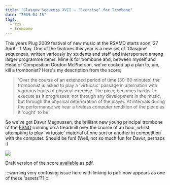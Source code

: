 ```yaml
---
title: "Glasgow Sequenza XVII – ‘Exercise’ for Trombone"
date: "2009-04-15"
tags: 
  - rcs
  - trombone
---
```


This years Plug 2009 festival of new music at the RSAMD starts soon, 27 April - 1 May. One of the features this year is a new set of 'Glasgow' sequenzas, written variously by students and staff and interspersed among larger programme items. Mine is for trombone and, between myself and Head of Composition Gordon McPherson, we've cooked up a plan to, um, kill a trombonist? Here's my description from the score;

> 'Over the course of an extended period of time (30-60 minutes) the trombonist is asked to play a 'virtuosic' passage in alternation with vigorous bouts of physical exercise. The piece becomes harder to execute as it progresses; not through any development in the music, but through the physical deterioration of the player. At intervals during the performance we hear a tireless computer rendition of the piece as it 'ought' to be.'

So we've got Davur Magnussen, the brilliant new young principal trombone of the [RSNO](http://www.rsno.org.uk/) running on a treadmill over the course of an hour, whilst attempting to play 'virtuosic' material of one sort or another in competition with the computer. Should be fun! (Well, not so much fun for Davur, perhaps :)

![](/blog/exercise_ex.png)

Draft version of the score [available](/blog/exercise_d3.pdf) as pdf.

:::warning
very confusing issue here with linking to pdf: now appears as one of these 'assets'??
:::
